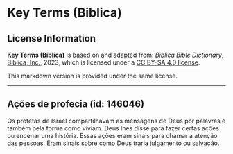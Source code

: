 # Key Terms (Biblica)

## License Information

**Key Terms (Biblica)** is based on and adapted from: _Biblica Bible Dictionary_, [Biblica, Inc.](https://www.biblica.com/), 2023, which is licensed under a [CC BY-SA 4.0 license](https://creativecommons.org/licenses/by-sa/4.0/legalcode.en).

This markdown version is provided under the same license.



--------------------------------

## Ações de profecia (id: 146046)

Os profetas de Israel compartilhavam as mensagens de Deus por palavras e também pela forma como viviam. Deus lhes disse para fazer certas ações ou encenar uma história. Essas ações eram sinais para chamar a atenção das pessoas. Eram sinais sobre como Deus traria julgamento ou salvação.


